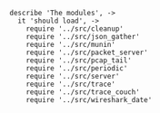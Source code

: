     describe 'The modules', ->
      it 'should load', ->
        require '../src/cleanup'
        require '../src/json_gather'
        require '../src/munin'
        require '../src/packet_server'
        require '../src/pcap_tail'
        require '../src/periodic'
        require '../src/server'
        require '../src/trace'
        require '../src/trace_couch'
        require '../src/wireshark_date'
